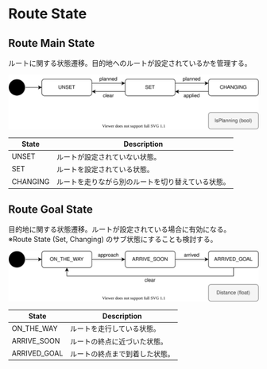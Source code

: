# Route State

## Route Main State

ルートに関する状態遷移。目的地へのルートが設定されているかを管理する。

![route-main-state](./route-main-state.drawio.svg)

| State    | Description                                        |
| -------- | -------------------------------------------------- |
| UNSET    | ルートが設定されていない状態。                     |
| SET      | ルートを設定されている状態。                       |
| CHANGING | ルートを走りながら別のルートを切り替えている状態。 |

## Route Goal State

目的地に関する状態遷移。ルートが設定されている場合に有効になる。<br>
※Route State (Set, Changing) のサブ状態にすることも検討する。

![route-goal-state](./route-goal-state.drawio.svg)

| State        | Description                    |
| ------------ | ------------------------------ |
| ON_THE_WAY   | ルートを走行している状態。     |
| ARRIVE_SOON  | ルートの終点に近づいた状態。   |
| ARRIVED_GOAL | ルートの終点まで到着した状態。 |
